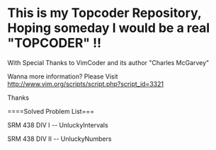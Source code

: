 This is my Topcoder Repository, 
Hoping someday I would be a real "TOPCODER" !!
========

With Special Thanks to VimCoder and its author "Charles McGarvey"

Wanna more information?
Please Visit
http://www.vim.org/scripts/script.php?script_id=3321

Thanks


====Solved Problem List===

SRM 438 DIV I
-- UnluckyIntervals

SRM 438 DIV II
-- UnluckyNumbers

